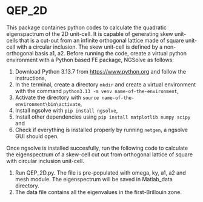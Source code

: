 # QEP_2D
This package containes python codes to calculate the quadratic eigenspactrum of the 2D unit-cell. It is capable of generating skew unit-cells that is a cut-out from an infinite orthogonal lattice made of square unit-cell with a circular inclusion. The skew unit-cell is defined by a non-orthogonal basis a1, a2. Before running the code, create a virtual python environment with a Python based FE package, NGSolve as follows:  
1.  Download Python 3.13.7 from https://www.python.org and follow the instructions,  
2.  In the terminal, create a directory `mkdir` and create a virtual environment with the command `python3.13 -m venv name-of-the-environment`,
3.  Activate the directory with `source name-of-the-environment\bin\activate`,
4.  Install ngsolve with `pip install ngsolve`,
5.  Install other dependencies using `pip install matplotlib numpy scipy` and
6.  Check if everything is installed properly by running `netgen`, a ngsolve GUI should open.  

Once ngsolve is installed succesfully, run the following code to calculate the eigenspectrum of a skew-cell cut out from orthogonal lattice of square with circular inclusion unit-cell.  
1.  Run QEP_2D.py. The file is pre-populated with omega, ky, a1, a2 and mesh module. The eigenspectrum will be saved in Matlab_data directory.
2.  The data file contains all the eigenvalues in the first-Brillouin zone.
